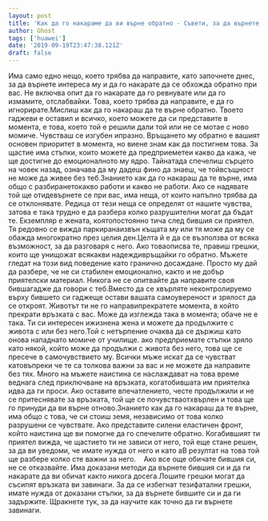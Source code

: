 ```yaml
---
layout: post
title: 'Как да го накараме да ви върне обратно - Съвети, за да върнете бившия си приятел в ръцете си'
author: Ghost
tags: ['huawei']
date: '2019-09-19T23:47:38.121Z'
draft: false
---
```


Има само едно нещо, което трябва да направите, като започнете днес, за да върнете интереса му и да го накарате да се обхожда обратно при вас. Не включва опит да го накарате да го ревнувате или да го измамите, отслабвайки. Това, което трябва да направите, е да го игнорирате.Мислиш как да го накараш да те върне обратно. Твоето гаджеви е оставил и всичко, което можете да си представите в момента, е това, което той е решили дали той или не се мотае с ново момиче. Чувстваш се изгубен ипразно. Връщането му обратно е вашият основен приоритет в момента, но виене знам как да постигнем това. За щастие има стъпки, които можете да предприеметеи какво да кажа, че ще достигне до емоционалното му ядро. Тайнатада спечелиш сърцето на човек назад, означава да му дадеш фино да знаеш, че тойвсъщност не може да живее без теб.Знанието как да го накараш да те върне, има общо с разбиранетокакво работи и какво не работи. Ако се надявате той ще отидевърнете се при вас, има неща, от които напълно трябва да се отклонявате. Редица от тези неща се определят от нашите чувства, затова е така трудно е да разбера колко разрушителни могат да бъдат те. Екземпляр е жената, коятопостоянно тича след бившия си приятел. Тя редовно се вижда паркиранаизвън къщата му или тя може да му се обажда многократно през целия ден.Целта й е да се възползва от всяка възможност, за да разговаря с него. Ако товаописва те, правиш грешки, които ще унищожат всякакви надеждивръщайки го обратно. Мъжете гледат на този вид поведение като гранично досаждане. Просто му дай да разбере, че не си стабилен емоционално, както и не добър приятелски материал. Никога не се опитвайте да направите своя бившагадже да говори с теб.Вместо да се хвърляте неконтролируемо върху бившето си гаджеще остави вашата самоувереност и зрялост да се откроят. Животът ти не го направипрекратете момента, в който прекрати връзката с вас. Може да изглежда така в момента; обаче не е така. Ти си интересен ижизнена жена и можете да продължите с живота с или без него.Той с нетърпение очаква да се държиш като онова нападнато момиче от училище. ако предприемате стъпки зряло като някой, който може да продължи с живота без него, това ще се пресече в самочувствието му. Всички мъже искат да се чувстват катовъпреки че те са толкова важни за вас и не можете да направите без тях. Много на мъжете наистина се наслаждават на това време веднага след приключване на връзката, когатобившата им приятелка идва да ги проси. Ако оставите впечатлението, честе продължили и не се притеснявате за връзката, той ще се почувстваотхвърлен и това ще го принуди да ви върне отново.Знанието как да го накараш да те върне, има общо с това, че си стоиш земя, независимо от това колко разрушени се чувствате. Ако представите силени еластичен фронт, който наистина ще ви помогне да го спечелите обратно. Когабившият ти приятел вижда, че щастието ти не зависи от него, той еще стане решен, за да ви уведоми, че имате нужда от него и като аВ резултат на това той ще разбере колко сте важни за него.    Ако все още обичате бившия си, не се отказвайте. Има доказани методи да върнете бившия си и да ги накарате да ви обичат както никога досега.Лошите грешки могат да съсипят връзката ви завинаги. За да се избегнат тезифатални грешки, имате нужда от доказани стъпки, за да върнете бившите си и да ги задържите. Щракнете тук, за да научите как точно да ги върнете завинаги.
